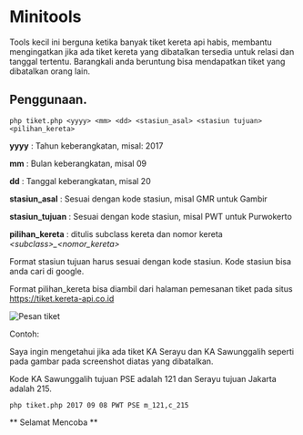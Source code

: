 # Minitools
Tools kecil ini berguna ketika banyak tiket kereta api habis, membantu mengingatkan jika ada tiket kereta yang dibatalkan tersedia untuk relasi dan tanggal tertentu. Barangkali anda beruntung bisa mendapatkan tiket yang dibatalkan orang lain.

## Penggunaan.

```php tiket.php <yyyy> <mm> <dd> <stasiun_asal> <stasiun tujuan> <pilihan_kereta>```

**yyyy** : Tahun keberangkatan, misal: 2017   

**mm** : Bulan keberangkatan, misal 09   

**dd** : Tanggal keberangkatan, misal 20   

**stasiun_asal** : Sesuai dengan kode stasiun, misal GMR untuk Gambir   

**stasiun_tujuan** : Sesuai dengan kode stasiun, misal PWT untuk Purwokerto    

**pilihan_kereta** : ditulis subclass kereta dan nomor kereta *&lt;subclass&gt;_&lt;nomor_kereta&gt;*


Format stasiun tujuan harus sesuai dengan kode stasiun. Kode stasiun bisa anda cari di google.

Format pilihan_kereta bisa diambil dari halaman pemesanan tiket pada situs https://tiket.kereta-api.co.id  

![Pesan tiket](http://telegra.ph/file/6eb6676e09bd9670abcfc.png)


Contoh:

Saya ingin mengetahui jika ada tiket KA Serayu dan KA Sawunggalih seperti pada gambar pada screenshot diatas yang dibatalkan.

Kode KA Sawunggalih tujuan PSE adalah 121 dan Serayu tujuan Jakarta adalah 215.

```php tiket.php 2017 09 08 PWT PSE m_121,c_215```   

** Selamat Mencoba ** 
